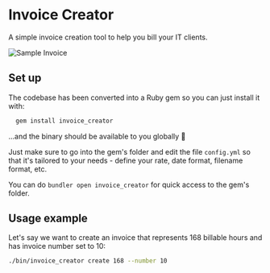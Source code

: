 # Invoice Creator

A simple invoice creation tool to help you bill your IT clients.

![Sample Invoice](https://user-images.githubusercontent.com/680151/47966699-92c76200-e03c-11e8-8b22-f4fa3e63ef75.png)

## Set up

The codebase has been converted into a Ruby gem so you can just install it with:

```bash
  gem install invoice_creator
```

...and the binary should be available to you globally 🎉

Just make sure to go into the gem's folder and edit the file `config.yml` so that it's tailored to
your needs - define your rate, date format, filename format, etc.

You can do `bundler open invoice_creator` for quick access to the gem's folder.

## Usage example

Let's say we want to create an invoice that represents 168 billable hours and has
invoice number set to 10:

```bash
./bin/invoice_creator create 168 --number 10
```
